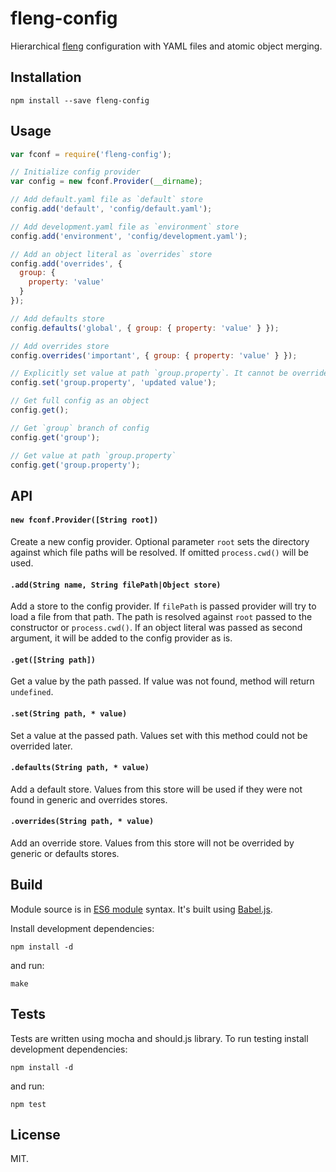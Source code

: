 # fleng-config

Hierarchical [fleng](https://github.com/devenergy/fleng) configuration with YAML files and atomic object merging.

## Installation
```
npm install --save fleng-config
```

## Usage
```js
var fconf = require('fleng-config');

// Initialize config provider
var config = new fconf.Provider(__dirname);

// Add default.yaml file as `default` store
config.add('default', 'config/default.yaml');

// Add development.yaml file as `environment` store
config.add('environment', 'config/development.yaml');

// Add an object literal as `overrides` store
config.add('overrides', {
  group: {
    property: 'value'
  }
});

// Add defaults store
config.defaults('global', { group: { property: 'value' } });

// Add overrides store
config.overrides('important', { group: { property: 'value' } });

// Explicitly set value at path `group.property`. It cannot be overrided
config.set('group.property', 'updated value');

// Get full config as an object
config.get();

// Get `group` branch of config
config.get('group');

// Get value at path `group.property`
config.get('group.property');
```

## API
#### `new fconf.Provider([String root])`

Create a new config provider. Optional parameter `root` sets the directory
against which file paths will be resolved. If omitted `process.cwd()` will be
used.

#### `.add(String name, String filePath|Object store)`

Add a store to the config provider. If `filePath` is passed provider will
try to load a file from that path. The path is resolved against `root` passed
to the constructor or `process.cwd()`. If an object literal was passed as second
argument, it will be added to the config provider as is.

#### `.get([String path])`

Get a value by the path passed. If value was not found, method will return
`undefined`.

#### `.set(String path, * value)`

Set a value at the passed path. Values set with this method could not be
overrided later.

#### `.defaults(String path, * value)`

Add a default store. Values from this store will be used if they were not found
in generic and overrides stores.

#### `.overrides(String path, * value)`

Add an override store. Values from this store will not be overrided by generic
or defaults stores. 

## Build
Module source is in [ES6 module](https://babeljs.io/docs/learn-es6/#modules)
syntax. It's built using [Babel.js](https://babeljs.io/).

Install development dependencies:
```
npm install -d
```
and run:
```
make
```

## Tests
Tests are written using mocha and should.js library.
To run testing install development dependencies:
```
npm install -d
```
and run:
```
npm test
```

## License
MIT.
